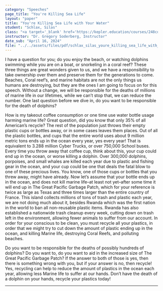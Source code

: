 ```yaml
---
category: "Speeches"
page_title: "You're Killing Sea Life"
layout: "paper"
title: "You're Killing Sea Life with Your Water"
student: "Schlax, Silas"
class: "<a target='_blank' href='https://kepler.education/courses/248cdd2a-4e6c-46a3-939c-454f4416c089'>Rhetoric: Fitting Words</a>, 8:00 am EST"
instructor: "Dr. Gregory Soderberg, Instructor"
date_sub: "April 16, 2024"
file: "../../assets/files/pdf/schlax_silas_youre_killing_sea_life_with_your_water_Rhetoric.pdf"
---
```


I have a question for you; do you enjoy the beach, or watching dolphins swimming while you are on a boat, or snorkeling in a coral reef? These three things are great wonders given to us, and we have a responsibility to take ownership over them and preserve them for the generations to come. Beaches, Coral reef’s, and marine habitats are not the only things us humans are destroying, but they are the ones I am going to focus on for this speech. Without a change, we will be responsible for the deaths of millions of marine life in our lifetimes, while we can’t stop that, we can reduce the number. One last question before we dive in, do you want to be responsible for the death of dolphins?

How is my takeout coffee consumption or one time use water bottle usage harming marine life? Great question, did you know that only 35% of all American’s recycle? The rest of the population just throws their empty plastic cups or bottles away, or in some cases leaves them places. Out of all the plastic bottles, and cups that the entire world uses about 9 million metric tons ends up in the ocean every year, yes every year! That is equivalent to 3.288 million Cyber Trucks, or over 750,000 School buses. Every time you throw away that coffee cup, think about this, your cup could end up in the ocean, or worse killing a dolphin. Over 300,000 dolphins, porpoises, and small whales are killed each year due to plastic and fishing gear in the ocean, and your cup could be one that deals the fatal blow to one of these precious lives. You know, one of those cups or bottles that you threw away, might have already. Now let’s assume that your bottle ends up in the ocean, and does not kill marine life–at least not yet–after some time it will end up in The Great Pacific Garbage Patch, which for your reference is twice as large as Texas and three times larger than the entire country of France. This island collects millions of tons of trash and plastic each year, we are not doing much about it, besides Rwanda which was the first nation in the world to ban all non-reusable plastic items. Rwanda has also established a nationwide trash cleanup every week, cutting down on trash left in the environment, allowing fewer animals to suffer from our account. In order for your conscious to be clean, you must recycle all your plastics, in order that we might try to cut down the amount of plastic ending up in the ocean, and killing Marine life, destroying Coral Reefs, and polluting beaches.

Do you want to be responsible for the deaths of possibly hundreds of dolphins? Do you want to, do you want to aid in the increased size of The Great Pacific Garbage Patch? If the answer to both of those is yes, then there is something wrong with you, but if your answer is no, then recycle! Yes, recycling can help to reduce the amount of plastics in the ocean each year, allowing less Marine life to suffer at our hands. Don’t have the death of a dolphin on your hands, recycle your plastics today!


---